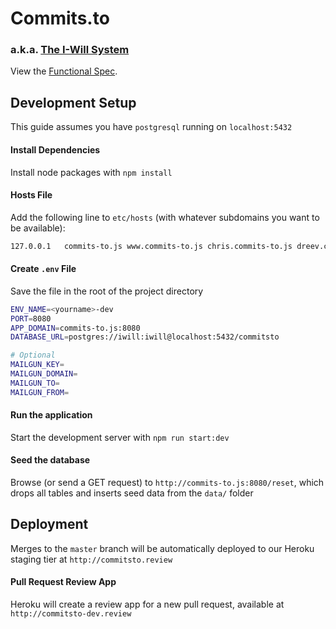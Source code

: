 # Commits.to
### a.k.a. [The I-Will System](https://github.com/beeminder/iwill/)

View the [Functional Spec](https://github.com/beeminder/iwill/wiki/).


## Development Setup

This guide assumes you have `postgresql` running on `localhost:5432`

#### Install Dependencies

Install node packages with `npm install`


#### Hosts File

Add the following line to `etc/hosts` (with whatever subdomains you want to be available):

```sh
127.0.0.1	commits-to.js www.commits-to.js chris.commits-to.js dreev.commits-to.js
```

#### Create `.env` File

Save the file in the root of the project directory

```sh
ENV_NAME=<yourname>-dev
PORT=8080
APP_DOMAIN=commits-to.js:8080
DATABASE_URL=postgres://iwill:iwill@localhost:5432/commitsto

# Optional
MAILGUN_KEY=
MAILGUN_DOMAIN=
MAILGUN_TO=
MAILGUN_FROM=
```

#### Run the application

Start the development server with `npm run start:dev`


#### Seed the database

Browse (or send a GET request) to `http://commits-to.js:8080/reset`, which drops all tables and inserts seed data from the `data/` folder


## Deployment

Merges to the `master` branch will be automatically deployed to our Heroku staging tier at `http://commitsto.review`


#### Pull Request Review App

Heroku will create a review app for a new pull request, available at `http://commitsto-dev.review`
